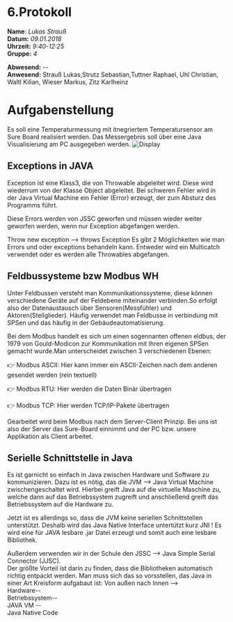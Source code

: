 # 6.Protokoll  
  
  **Name**:  *Lukas Strauß*  
  **Datum:** *09.01.2018*  
  **Uhrzeit:** *9:40-12:25*  
  **Gruppe:** *4* 
  
  **Abwesend:** --  
 **Anwesend:** Strauß Lukas,Strutz Sebastian,Tuttner Raphael, Uhl Christian, Waltl Kilian, Wieser Markus, Zitz Karlheinz
 
 
 # Aufgabenstellung

Es soll eine Temperaturmessung mit itnegriertem Temperatursensor am Sure Board realisiert werden.
Das Messergebnis soll über eine Java Visualisierung am PC ausgegeben werden.
![Display](https://github.com/HTLMechatronics/m14-la1-sx/blob/strlum14/strlum14/GUI.PNG)



## Exceptions in JAVA

Exception ist eine Klass3, die von Throwable abgeleitet wird. Diese wird wiederrum von der Klasse Object abgeleitet. Bei schweren Fehler wird in der Java Virtual Machine ein Fehler (Error) erzeugt, der zum Absturz des Programms führt.

Diese Errors werden von JSSC geworfen und müssen wieder weiter geworfen werden, wenn nur Exception abgefangen werden.

Throw new exception --> throws Exception
Es gibt 2 Möglichkeiten wie man Errors und oder exceptions behandeln kann. Entweder wird ein Multicatch verwendet oder es werden alle Throwables abgefangen.




## Feldbussysteme bzw Modbus WH
  
  Unter Feldbussen versteht man Kommunikationssysteme, diese können verschiedene Geräte auf der 
  Feldebene miteinander verbinden.So erfolgt also der Datenaustausch über Sensoren(Messfühler) und Aktoren(Stellglieder).
  Häufig verwendet man Feldbusse in verbindung mit SPSen und das häufig in der Gebäudeautomatisierung.
  
  Bei dem Modbus handelt es sich um einen sogennanten offenen eldbus, der 1979 von Gould-Modicon zur Kommunikation 
  mit Ihren eigenen SPSen gemacht wurde.Man unterscheidet zwischen 3 verschiedenen Ebenen:  
  
   :point_right:  Modbus ASCII: Hier kann immer ein ASCII-Zeichen nach dem anderen gesendet werden (rein textuell)  
   
   :point_right:  Modbus RTU: Hier werden die Daten Binär übertragen  
   
   :point_right:  Modbus TCP: Hier werden TCP/IP-Pakete übertragen  
   
  
  Gearbeitet wird beim Modbus nach dem Server-Client Prinzip. Bei uns ist also der Server das Sure-Board einnimmt und 
  der PC bzw. unsere Applikation als Client arbeitet.
  
  ## Serielle Schnittstelle in Java
 
   Es ist garnicht so einfach in Java zwischen Hardware und Software zu kommunizieren. Dazu ist es nötig, das die 
   JVM --> Java Virtual Machine zwischengeschaltet wird. Hierbei greift Java auf die virtuelle Maschine zu, welche
   dann auf das Betriebssystem zugreift und anschließend greift das Betriebssystem auf die Hardware zu.  
   
   Jetzt ist es allerdings so, dass die JVM keine seriellen Schnittstellen unterstützt. Deshalb wird das
   Java Native Interface untertützt kurz JNI !
   Es wird eine für JAVA lesbare .jar Datei erzeugt und somit auch eine lesbare Bibliothek.   
   
   Außerdem verwenden wir in der Schule den JSSC --> Java Simple Serial Connector (JJSC).  
   Der größte Vorteil ist darin zu finden, dass die Bibliotheken automatisch richtig entpackt werden. 
   Man muss sich das so vorsstellen, das Java in einer Art Kreisform aufgabaut ist: Von außen nach Innen -->  
   Hardware--  
   Betriebssystem--  
   JAVA VM --  
   Java Native Code
  
  
  
  
 
  
  

